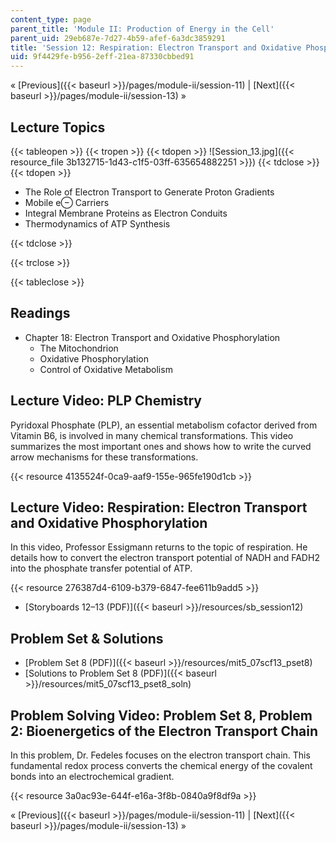 ```yaml
---
content_type: page
parent_title: 'Module II: Production of Energy in the Cell'
parent_uid: 29eb687e-7d27-4b59-afef-6a3dc3859291
title: 'Session 12: Respiration: Electron Transport and Oxidative Phosphorylation'
uid: 9f4429fe-b956-2eff-21ea-87330cbbed91
---
```


« [Previous]({{< baseurl >}}/pages/module-ii/session-11) | [Next]({{< baseurl >}}/pages/module-ii/session-13) »

Lecture Topics
--------------

{{< tableopen >}}
{{< tropen >}}
{{< tdopen >}}
![Session_13.jpg]({{< resource_file 3b132715-1d43-c1f5-03ff-635654882251 >}})
{{< tdclose >}}
{{< tdopen >}}


*   The Role of Electron Transport to Generate Proton Gradients
*   Mobile e⊖ Carriers
*   Integral Membrane Proteins as Electron Conduits
*   Thermodynamics of ATP Synthesis


{{< tdclose >}}

{{< trclose >}}

{{< tableclose >}}

Readings
--------

*   Chapter 18: Electron Transport and Oxidative Phosphorylation
    *   The Mitochondrion
    *   Oxidative Phosphorylation
    *   Control of Oxidative Metabolism

Lecture Video: PLP Chemistry
----------------------------

Pyridoxal Phosphate (PLP), an essential metabolism cofactor derived from Vitamin B6, is involved in many chemical transformations. This video summarizes the most important ones and shows how to write the curved arrow mechanisms for these transformations.

{{< resource 4135524f-0ca9-aaf9-155e-965fe190d1cb >}}

Lecture Video: Respiration: Electron Transport and Oxidative Phosphorylation
----------------------------------------------------------------------------

In this video, Professor Essigmann returns to the topic of respiration. He details how to convert the electron transport potential of NADH and FADH2 into the phosphate transfer potential of ATP.

{{< resource 276387d4-6109-b379-6847-fee611b9add5 >}}

*   [Storyboards 12–13 (PDF)]({{< baseurl >}}/resources/sb_session12)

Problem Set & Solutions
-----------------------

*   [Problem Set 8 (PDF)]({{< baseurl >}}/resources/mit5_07scf13_pset8)
*   [Solutions to Problem Set 8 (PDF)]({{< baseurl >}}/resources/mit5_07scf13_pset8_soln)

Problem Solving Video: Problem Set 8, Problem 2: Bioenergetics of the Electron Transport Chain
----------------------------------------------------------------------------------------------

In this problem, Dr. Fedeles focuses on the electron transport chain. This fundamental redox process converts the chemical energy of the covalent bonds into an electrochemical gradient.

{{< resource 3a0ac93e-644f-e16a-3f8b-0840a9f8df9a >}}

« [Previous]({{< baseurl >}}/pages/module-ii/session-11) | [Next]({{< baseurl >}}/pages/module-ii/session-13) »
